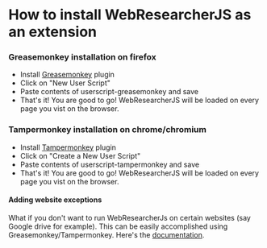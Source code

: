 # How to install WebResearcherJS as an extension

### Greasemonkey installation on firefox 

* Install [Greasemonkey](https://addons.mozilla.org/en-US/firefox/addon/greasemonkey/) plugin 
* Click on "New User Script"
* Paste contents of userscript-greasemonkey and save 
* That's it! You are good to go! WebResearcherJS will be loaded on every page you vist on the browser.

### Tampermonkey installation on chrome/chromium 

* Install [Tampermonkey](https://chrome.google.com/webstore/detail/tampermonkey/dhdgffkkebhmkfjojejmpbldmpobfkfo?hl=en) plugin 
* Click on "Create a New User Script"
* Paste contents of userscript-tampermonkey and save 
* That's it! You are good to go! WebResearcherJS will be loaded on every page you vist on the browser.


#### Adding website exceptions

What if you don't want to run WebResearcherJs on certain websites (say Google drive for example). This can be easily accomplished using Greasemonkey/Tampermonkey. Here's the [documentation](https://wiki.greasespot.net/Include_and_exclude_rules).

